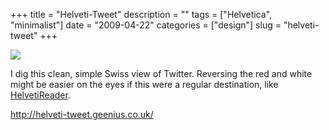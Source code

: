 +++
title = "Helveti-Tweet"
description = ""
tags = ["Helvetica", "minimalist"]
date = "2009-04-22"
categories = ["design"]
slug = "helveti-tweet"
+++


 

  <div id="screens-thumbs" class="clearfix">
    <div class="txt-center" id="design-submission"><a href="http://helveti-tweet.geenius.co.uk/"><img id='bluga-thumbnail-1571' class='bluga-thumbnail large' src='//media.konigi.com/bluga/
wt49ef25b264055_0.jpg'/></a></div>  
  </div>   
<p>I dig this clean, simple Swiss view of Twitter. Reversing the red and white might be easier on the eyes if this were a regular destination, like <a href="http://helvetireader.com/">HelvetiReader</a>.</p>
<p><a href="http://helveti-tweet.geenius.co.uk/">http://helveti-tweet.geenius.co.uk/</a></p>




